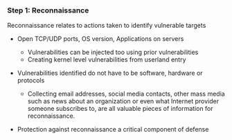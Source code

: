 ### Step 1: Reconnaissance

Reconnaissance relates to actions taken to identify vulnerable targets

- Open TCP/UDP ports, OS version, Applications on servers
  - Vulnerabilities can be injected too using prior vulnerabilities
  - Creating kernel level vulnerabilities from userland entry

- Vulnerabilities identified do not have to be software, hardware or protocols
  - Collecting email addresses, social media contacts, other mass media such as news about an organization or even what Internet provider someone subscribes to, are all valuable pieces of information for reconnaissance.

- Protection against reconnaissance a critical component of defense
